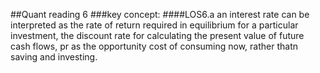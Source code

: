 ##Quant reading 6
###key concept:
####LOS6.a
an interest rate can be interpreted as the rate of return required in equilibrium for a particular investment, the discount rate for calculating the present value of future cash flows, pr as the opportunity cost of consuming now, rather thatn saving and investing.
